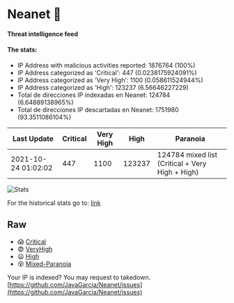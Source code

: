 # Neanet :hocho:
#### Threat intelligence feed
#### The stats:

- IP Address with malicious activities reported: 1876764 (100%)
- IP Address categorized as 'Critical':  447 (0.0238175924091%)
- IP Address categorized as 'Very High':  1100 (0.058611524944%)
- IP Address categorized as 'High':  123237 (6.56646227229)
- Total de direcciones IP indexadas en Neanet:  124784 (6.64889138965%)
- Total de direcciones IP descartadas en Neanet:  1751980 (93.3511086104%)

| Last Update | Critical | Very High | High | Paranoia |
| --- | --- | --- | --- | --- |
| 2021-10-24 01:02:02 | 447 | 1100 | 123237 | 124784 mixed list (Critical + Very High + High)|

![Stats](https://docs.google.com/spreadsheets/d/e/2PACX-1vSnaNMIXVabIpDJjufMlzH7poXnshF3mgd8Is1g9ytUEzVsP5my4Trn8f-xkoLLQ38xpL3HtmUexLo6/pubchart?oid=501124687&format=image)

For the historical stats go to: [link](/stats.csv)
## Raw
- :scream: [Critical](https://raw.githubusercontent.com/JavaGarcia/Neanet/master/blacklists/neanet_critical.txt)
- :fearful: [VeryHigh](https://raw.githubusercontent.com/JavaGarcia/Neanet/master/blacklists/neanet_veryHigh.txtt)
- :frowning: [High](https://raw.githubusercontent.com/JavaGarcia/Neanet/master/blacklists/neanet_high.txt)
- :dizzy_face: [Mixed-Paranoia](https://raw.githubusercontent.com/JavaGarcia/Neanet/master/blacklists/neanet_all.txt)


Your IP is indexed? You may request to takedown. [https://github.com/JavaGarcia/Neanet/issues](https://github.com/JavaGarcia/Neanet/issues)










































































































































































































































































































































































































































































































































































































































































































































































































































































































































































































































































































































































































































































































































































































































































































































































































































































































































































































































































































































































































































































































































































































































































































































































































































































































































































































































































































































































































































































































































































































































































































































































































































































































































































































































































































































































































































































































































































































































































































































































































































































































































































































































































































































































































































































































































































































































































































































































































































































































































































































































































































































































































































































































































































































































































































































































































































































































































































































































































































































































































































































































































































































































































































































































































































































































































































































































































































































































































































































































































































































































































































































































































































































































































































































































































































































































































































































































































































































































































































































































































































































































































































































































































































































































































































































































































































































































































































































































































































































































































































































































































































































































































































































































































































































































































































































































































































































































































































































































